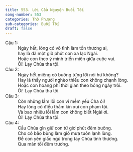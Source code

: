 ```yaml
---
title: 553. Lời Cầu Nguyện Buổi Tối
song-number: 553
categories: Thờ Phượng
sub-categories: Buổi Tối
draft: false
---
```

<dl><dt>Câu 1:</dt><dd data-verse="1">Ngày hết, lòng có vô tình làm tổn thương ai, <br/>hay là đã một giờ phút con xa lạc Ngài. <br/>Hoặc con theo ý mình triền miên giữa cuộc vui. <br/>Ôi! Lạy Chúa tha tội. </dd><dt>Câu 2:</dt><dd data-verse="2">Ngày hết miệng có buông từng lời nói hư không? <br/>Hay là thấy người nghèo thiếu con không chạnh lòng. <br/>Hoặc con hoang phí thời gian theo bóng ngày trôi. <br/>Ôi! Lạy Chúa tha tội. </dd><dt>Câu 3:</dt><dd data-verse="3">Còn những lầm lỗi con vì mềm yếu Cha ôi! <br/>Hay lòng có điều thầm kín xui con phạm tội. <br/>Và bao nhiêu lỗi lầm con không biết Ngài ơi. <br/>Ôi! Lạy Chúa tha tội. </dd><dt>Câu 4:</dt><dd data-verse="4">Cầu Chúa gìn giữ con từ giờ phút đêm buông. <br/>Cho có bão bùng làm gió mưa tuôn lạnh lùng. <br/>Để con yên giấc ngủ trong tay Chúa tình thương. <br/>Qua màn tối đêm trường. </dd></dl>
